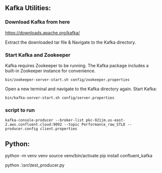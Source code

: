 
## Kafka Utilities:

### Download Kafka from here

https://downloads.apache.org/kafka/

Extract the downloaded tar file & Navigate to the Kafka directory.

### Start Kafka and Zookeeper

Kafka requires Zookeeper to be running. The Kafka package includes a built-in Zookeeper instance for convenience.

```
bin/zookeeper-server-start.sh config/zookeeper.properties
```

Open a new terminal and navigate to the Kafka directory again. Start Kafka:

```
bin/kafka-server-start.sh config/server.properties
```

### script to run

```
kafka-console-producer --broker-list pkc-921jm.us-east-2.aws.confluent.cloud:9092 --topic Performance_raw_STLD --producer.config client.properties
```

## Python:

python -m venv venv
source venv/bin/activate
pip install confluent_kafka

python .\src\test_producer.py
